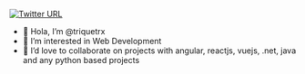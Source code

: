 [![Twitter URL](https://img.shields.io/twitter/url/https/twitter.com/bukotsunikki.svg?style=social&label=Connect%20on%20twitter)](https://twitter.com/triquetrx)
- 👋 Hola, I’m @triquetrx
- 👀 I’m interested in Web Development
- 💞️ I’d love to collaborate on projects with angular, reactjs, vuejs, .net, java and any python based projects 

